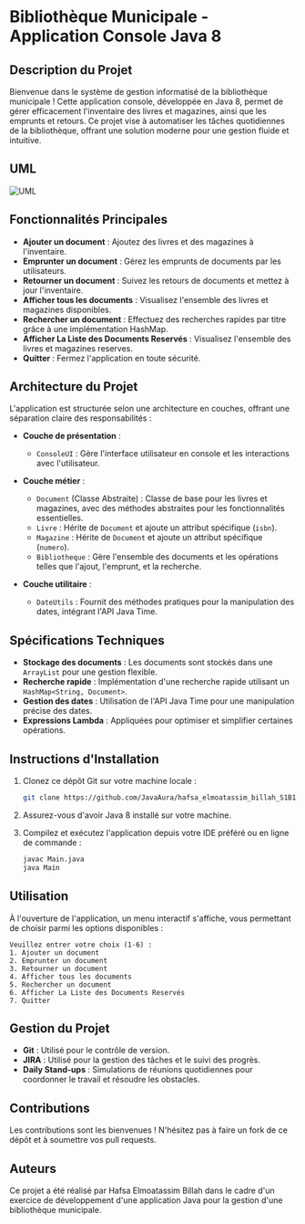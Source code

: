 # Bibliothèque Municipale - Application Console Java 8

## Description du Projet

Bienvenue dans le système de gestion informatisé de la bibliothèque municipale ! Cette application console, développée en Java 8, permet de gérer efficacement l'inventaire des livres et magazines, ainsi que les emprunts et retours. 
Ce projet vise à automatiser les tâches quotidiennes de la bibliothèque, offrant une solution moderne pour une gestion fluide et intuitive.

## UML

![UML](https://github.com/user-attachments/assets/7b8b046b-3930-44d3-9389-13abfbc3336e)

## Fonctionnalités Principales

- **Ajouter un document** : Ajoutez des livres et des magazines à l'inventaire.
- **Emprunter un document** : Gérez les emprunts de documents par les utilisateurs.
- **Retourner un document** : Suivez les retours de documents et mettez à jour l'inventaire.
- **Afficher tous les documents** : Visualisez l'ensemble des livres et magazines disponibles.
- **Rechercher un document** : Effectuez des recherches rapides par titre grâce à une implémentation HashMap.
- **Afficher La Liste des Documents Reservés** : Visualisez l'ensemble des livres et magazines reserves.
- **Quitter** : Fermez l'application en toute sécurité.

## Architecture du Projet

L'application est structurée selon une architecture en couches, offrant une séparation claire des responsabilités :

- **Couche de présentation** :
  - `ConsoleUI` : Gère l'interface utilisateur en console et les interactions avec l'utilisateur.

- **Couche métier** :
  - `Document` (Classe Abstraite) : Classe de base pour les livres et magazines, avec des méthodes abstraites pour les fonctionnalités essentielles.
  - `Livre` : Hérite de `Document` et ajoute un attribut spécifique (`isbn`).
  - `Magazine` : Hérite de `Document` et ajoute un attribut spécifique (`numero`).
  - `Bibliotheque` : Gère l'ensemble des documents et les opérations telles que l'ajout, l'emprunt, et la recherche.

- **Couche utilitaire** :
  - `DateUtils` : Fournit des méthodes pratiques pour la manipulation des dates, intégrant l'API Java Time.

## Spécifications Techniques

- **Stockage des documents** : Les documents sont stockés dans une `ArrayList` pour une gestion flexible.
- **Recherche rapide** : Implémentation d'une recherche rapide utilisant un `HashMap<String, Document>`.
- **Gestion des dates** : Utilisation de l'API Java Time pour une manipulation précise des dates.
- **Expressions Lambda** : Appliquées pour optimiser et simplifier certaines opérations.

## Instructions d'Installation

1. Clonez ce dépôt Git sur votre machine locale :
   ```bash
   git clone https://github.com/JavaAura/hafsa_elmoatassim_billah_S1B1_Libary_System
   ```

2. Assurez-vous d'avoir Java 8 installé sur votre machine.

3. Compilez et exécutez l'application depuis votre IDE préféré ou en ligne de commande :
   ```bash
   javac Main.java
   java Main
   ```

## Utilisation

À l'ouverture de l'application, un menu interactif s'affiche, vous permettant de choisir parmi les options disponibles :

```
Veuillez entrer votre choix (1-6) :
1. Ajouter un document
2. Emprunter un document
3. Retourner un document
4. Afficher tous les documents
5. Rechercher un document
6. Afficher La Liste des Documents Reservés
7. Quitter
```

## Gestion du Projet

- **Git** : Utilisé pour le contrôle de version.
- **JIRA** : Utilisé pour la gestion des tâches et le suivi des progrès.
- **Daily Stand-ups** : Simulations de réunions quotidiennes pour coordonner le travail et résoudre les obstacles.

## Contributions

Les contributions sont les bienvenues ! N'hésitez pas à faire un fork de ce dépôt et à soumettre vos pull requests.

## Auteurs

Ce projet a été réalisé par Hafsa Elmoatassim Billah dans le cadre d'un exercice de développement d'une application Java pour la gestion d'une bibliothèque municipale.
